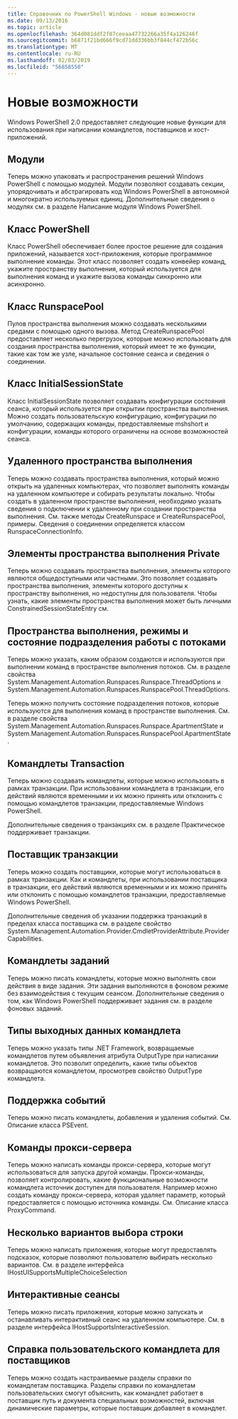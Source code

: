 ```yaml
---
title: Справочник по PowerShell Windows - новые возможности
ms.date: 09/13/2016
ms.topic: article
ms.openlocfilehash: 364d081ddf2f87ceeaa47732266a35f4a126246f
ms.sourcegitcommit: b6871f21bd666f9cd71dd336bb3f844cf472b56c
ms.translationtype: MT
ms.contentlocale: ru-RU
ms.lasthandoff: 02/03/2019
ms.locfileid: "56858550"
---
```

# <a name="whats-new"></a>Новые возможности

Windows PowerShell 2.0 предоставляет следующие новые функции для использования при написании командлетов, поставщиков и хост-приложений.

## <a name="modules"></a>Модули

Теперь можно упаковать и распространения решений Windows PowerShell с помощью модулей. Модули позволяют создавать секции, упорядочивать и абстрагировать код Windows PowerShell в автономной и многократно используемых единиц. Дополнительные сведения о модулях см. в разделе Написание модуля Windows PowerShell.

## <a name="the-powershell-class"></a>Класс PowerShell

Класс PowerShell обеспечивает более простое решение для создания приложений, называется хост-приложения, которые программное выполнение команды. Этот класс позволяет создать конвейер команд, укажите пространству выполнения, который используется для выполнения команд и укажите вызова команды синхронно или асинхронно.

## <a name="the-runspacepool-class"></a>Класс RunspacePool

Пулов пространства выполнения можно создавать несколькими средами с помощью одного вызова. Метод CreateRunspacePool предоставляет несколько перегрузок, которые можно использовать для создания пространства выполнения, который имеет те же функции, такие как том же узле, начальное состояние сеанса и сведения о соединении.

## <a name="the-initialsessionstate-class"></a>Класс InitialSessionState

Класс InitialSessionState позволяет создавать конфигурации состояния сеанса, который используется при открытии пространства выполнения. Можно создать пользовательскую конфигурацию, конфигурации по умолчанию, содержащих команды, предоставляемые mshshort и конфигурации, команды которого ограничены на основе возможностей сеанса.

## <a name="remote-runspaces"></a>Удаленного пространства выполнения

Теперь можно создавать пространства выполнения, который можно открыть на удаленных компьютерах, что позволяет выполнять команды на удаленном компьютере и собирать результаты локально. Чтобы создать в удаленном пространстве выполнения, необходимо указать сведения о подключении к удаленному при создании пространства выполнения. См. также методы CreateRunspace и CreateRunspacePool, примеры. Сведения о соединении определяется классом RunspaceConnectionInfo.

## <a name="private-runspace-elements"></a>Элементы пространства выполнения Private

Теперь можно создавать пространства выполнения, элементы которого являются общедоступными или частными. Это позволяет создавать пространства выполнения, элементы которого доступны к пространству выполнения, но недоступны для пользователя. Чтобы узнать, какие элементы пространства выполнения может быть личными ConstrainedSessionStateEntry см.

## <a name="runspace-threading-modes-and-apartment-state"></a>Пространства выполнения, режимы и состояние подразделения работы с потоками

Теперь можно указать, каким образом создаются и используются при выполнении команд в пространстве выполнения потоков. См. в разделе свойства System.Management.Automation.Runspaces.Runspace.ThreadOptions и System.Management.Automation.Runspaces.RunspacePool.ThreadOptions.

Теперь можно получить состояние подразделения потоков, которые используются для выполнения команд в пространстве выполнения. См. в разделе свойства System.Management.Automation.Runspaces.Runspace.ApartmentState и System.Management.Automation.Runspaces.RunspacePool.ApartmentState.

## <a name="transaction-cmdlets"></a>Командлеты Transaction

Теперь можно создавать командлеты, которые можно использовать в рамках транзакции. При использовании командлета в транзакции, его действий являются временными и их можно принять или отклонить с помощью командлетов транзакции, предоставляемые Windows PowerShell.

Дополнительные сведения о транзакциях см. в разделе Практическое поддерживает транзакции.

## <a name="transaction-provider"></a>Поставщик транзакции

Теперь можно создать поставщики, которые могут использоваться в рамках транзакции. Как и командлеты, при использовании поставщика в транзакции, его действий являются временными и их можно принять или отклонить с помощью командлетов транзакции, предоставляемые Windows PowerShell.

Дополнительные сведения об указании поддержка транзакций в пределах класса поставщика см. в разделе свойство System.Management.Automation.Provider.CmdletProviderAttribute.ProviderCapabilities.

## <a name="job-cmdlets"></a>Командлеты заданий

Теперь можно писать командлеты, которые можно выполнять свои действия в виде задания. Эти задания выполняются в фоновом режиме без взаимодействия с текущим сеансом. Дополнительные сведения о том, как Windows PowerShell поддерживает задания см. в разделе фоновых заданий.

## <a name="cmdlet-output-types"></a>Типы выходных данных командлета

Теперь можно указать типы .NET Framework, возвращаемые командлетов путем объявления атрибута OutputType при написании командлетов. Это позволит определить, какие типы объектов возвращаются командлетом, просмотрев свойство OutputType командлета.

## <a name="event-support"></a>Поддержка событий

Теперь можно писать командлеты, добавления и удаления событий. См. Описание класса PSEvent.

## <a name="proxy-commands"></a>Команды прокси-сервера

Теперь можно написать команды прокси-сервера, которые могут использоваться для запуска другой команды. Прокси-команды, позволяет контролировать, какие функциональные возможности командлета источник доступен для пользователя. Например можно создать команду прокси-сервера, которая удаляет параметр, который предоставляется с помощью источника команды. См. Описание класса ProxyCommand.

## <a name="multiple-choice-prompts"></a>Несколько вариантов выбора строки

Теперь можно написать приложения, которые могут предоставлять подсказок, которые позволяют пользователю выбирать несколько вариантов. См. в разделе интерфейса IHostUISupportsMultipleChoiceSelection

## <a name="interactive-sessions"></a>Интерактивные сеансы

Теперь можно писать приложения, которые можно запускать и останавливать интерактивный сеанс на удаленном компьютере.
См. в разделе интерфейса IHostSupportsInteractiveSession.

## <a name="custom-cmdlet-help-for-providers"></a>Справка пользовательского командлета для поставщиков

Теперь можно создать настраиваемые разделы справки по командлетам поставщика. Разделы справки по командлетам пользовательских смогут объяснить, как командлет работает в поставщик путь и документа специальных возможностей, включая динамические параметры, которые поставщик добавляет в командлет.
